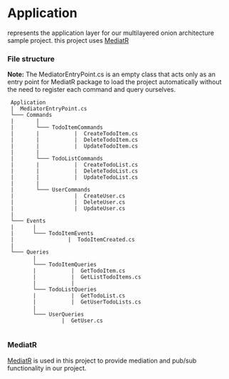 # Application 
represents the application layer for our multilayered onion architecture sample project. this project uses [MediatR](#mediatr)

### File structure
**Note:** The MediatorEntryPoint.cs is an empty class that acts only as an entry point for MediatR package to load the project automatically without the need to register each command and query ourselves.
```
 Application
 |  MediatorEntryPoint.cs
 └─── Commands
 |       |
 |       └─── TodoItemCommands
 |       |           |  CreateTodoItem.cs
 |       |           |  DeleteTodoItem.cs
 |       |           |  UpdateTodoItem.cs
 |       |
 |       └─── TodoListCommands
 |       |           |  CreateTodoList.cs
 |       |           |  DeleteTodoList.cs
 |       |           |  UpdateTodoList.cs
 |       |
 |       └─── UserCommands
 |                   |  CreateUser.cs
 |                   |  DeleteUser.cs
 |                   |  UpdateUser.cs
 |        
 └─── Events
 |      |
 |      └─── TodoItemEvents
 |                 |  TodoItemCreated.cs
 |                  
 └─── Queries
        |
        └─── TodoItemQueries 
        |           |  GetTodoItem.cs
        |           |  GetListTodoItems.cs
        |           |
        └─── TodoListQueries
        |           |  GetTodoList.cs
        |           |  GetUserTodoLists.cs
        |       
        └─── UserQueries
                 |  GetUser.cs
                               
```

### MediatR 
[MediatR](https://github.com/jbogard/MediatR/wiki) is used in this project to provide mediation and pub/sub functionality in our project. 

